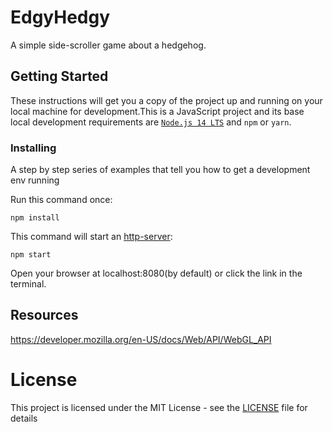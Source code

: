 # EdgyHedgy

A simple side-scroller game about a hedgehog.

## Getting Started

These instructions will get you a copy of the project up and running on your local machine for development.This is a JavaScript project and its base local development requirements are [`Node.js 14 LTS`](https://nodejs.org/en/download/) and `npm` or `yarn`.



### Installing

A step by step series of examples that tell you how to get a development env running

Run this command once: 

```
npm install
```

This command will start an [http-server](https://www.npmjs.com/package/http-server):

```
npm start
```

Open your browser at localhost:8080(by default) or click the link in the terminal.

## Resources

https://developer.mozilla.org/en-US/docs/Web/API/WebGL_API

# License

This project is licensed under the MIT License - see the [LICENSE](LICENSE) file for details


